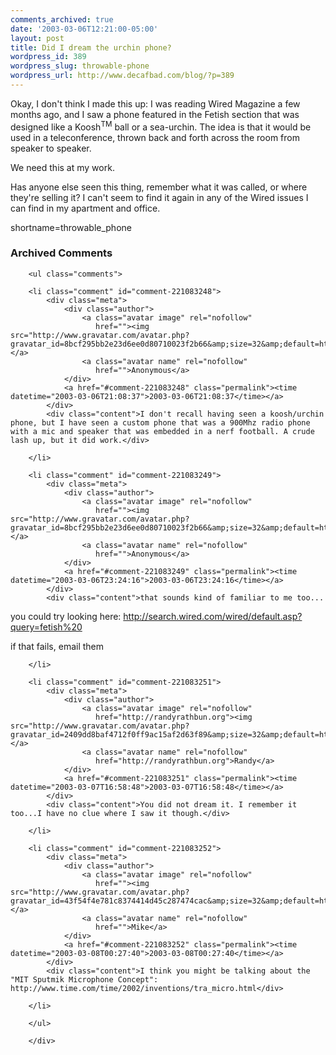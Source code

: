 ```yaml
---
comments_archived: true
date: '2003-03-06T12:21:00-05:00'
layout: post
title: Did I dream the urchin phone?
wordpress_id: 389
wordpress_slug: throwable-phone
wordpress_url: http://www.decafbad.com/blog/?p=389
---
```

<!-- xmlrpcfilter 1 -->

Okay, I don't think I made this up:  I was reading Wired Magazine a
few months ago, and I saw a phone featured in the Fetish section
that was designed like a Koosh<sup>TM</sup> ball or a sea-urchin.
The idea is that it would be used in a teleconference, thrown back
and forth across the room from speaker to speaker.


We need this at my work.


Has anyone else seen this thing, remember what it was called, or
where they're selling it?  I can't seem to find it again in any of
the Wired issues I can find in my apartment and office.
<!--more-->
shortname=throwable_phone

<div id="comments" class="comments archived-comments">
            <h3>Archived Comments</h3>
            
        <ul class="comments">
            
        <li class="comment" id="comment-221083248">
            <div class="meta">
                <div class="author">
                    <a class="avatar image" rel="nofollow" 
                       href=""><img src="http://www.gravatar.com/avatar.php?gravatar_id=8bcf295bb2e23d6ee0d80710023f2b66&amp;size=32&amp;default=http://mediacdn.disqus.com/1320279820/images/noavatar32.png"/></a>
                    <a class="avatar name" rel="nofollow" 
                       href="">Anonymous</a>
                </div>
                <a href="#comment-221083248" class="permalink"><time datetime="2003-03-06T21:08:37">2003-03-06T21:08:37</time></a>
            </div>
            <div class="content">I don't recall having seen a koosh/urchin phone, but I have seen a custom phone that was a 900Mhz radio phone with a mic and speaker that was embedded in a nerf football. A crude lash up, but it did work.</div>
            
        </li>
    
        <li class="comment" id="comment-221083249">
            <div class="meta">
                <div class="author">
                    <a class="avatar image" rel="nofollow" 
                       href=""><img src="http://www.gravatar.com/avatar.php?gravatar_id=8bcf295bb2e23d6ee0d80710023f2b66&amp;size=32&amp;default=http://mediacdn.disqus.com/1320279820/images/noavatar32.png"/></a>
                    <a class="avatar name" rel="nofollow" 
                       href="">Anonymous</a>
                </div>
                <a href="#comment-221083249" class="permalink"><time datetime="2003-03-06T23:24:16">2003-03-06T23:24:16</time></a>
            </div>
            <div class="content">that sounds kind of familiar to me too...

you could try looking here:
http://search.wired.com/wired/default.asp?query=fetish%20

if that fails, email them</div>
            
        </li>
    
        <li class="comment" id="comment-221083251">
            <div class="meta">
                <div class="author">
                    <a class="avatar image" rel="nofollow" 
                       href="http://randyrathbun.org"><img src="http://www.gravatar.com/avatar.php?gravatar_id=2409dd8baf4712f0ff9ac15af2d63f89&amp;size=32&amp;default=http://mediacdn.disqus.com/1320279820/images/noavatar32.png"/></a>
                    <a class="avatar name" rel="nofollow" 
                       href="http://randyrathbun.org">Randy</a>
                </div>
                <a href="#comment-221083251" class="permalink"><time datetime="2003-03-07T16:58:48">2003-03-07T16:58:48</time></a>
            </div>
            <div class="content">You did not dream it. I remember it too...I have no clue where I saw it though.</div>
            
        </li>
    
        <li class="comment" id="comment-221083252">
            <div class="meta">
                <div class="author">
                    <a class="avatar image" rel="nofollow" 
                       href=""><img src="http://www.gravatar.com/avatar.php?gravatar_id=43f54f4e781c8374414d45c287474cac&amp;size=32&amp;default=http://mediacdn.disqus.com/1320279820/images/noavatar32.png"/></a>
                    <a class="avatar name" rel="nofollow" 
                       href="">Mike</a>
                </div>
                <a href="#comment-221083252" class="permalink"><time datetime="2003-03-08T00:27:40">2003-03-08T00:27:40</time></a>
            </div>
            <div class="content">I think you might be talking about the "MIT Sputmik Microphone Concept": http://www.time.com/time/2002/inventions/tra_micro.html</div>
            
        </li>
    
        </ul>
    
        </div>
    